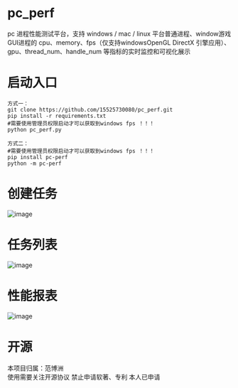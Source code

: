 # pc_perf
pc 进程性能测试平台，支持 windows / mac / linux 平台普通进程、window游戏GUI进程的
cpu、memory、fps（仅支持windowsOpenGL  DirectX 引擎应用）、gpu、thread_num、handle_num 等指标的实时监控和可视化展示

# 启动入口
    方式一：
    git clone https://github.com/15525730080/pc_perf.git
    pip install -r requirements.txt
    #需要使用管理员权限启动才可以获取到windows fps ！！！
    python pc_perf.py 
    
    方式二：
    #需要使用管理员权限启动才可以获取到windows fps ！！！
    pip install pc-perf
    python -m pc-perf  

    

# 创建任务
![image](https://github.com/15525730080/pc_perf/assets/153100629/91995e83-6fc6-4350-84d1-24704f1bccce)

# 任务列表
![image](https://github.com/15525730080/pc_perf/assets/153100629/10112d4b-3724-4ada-9cb8-df633af302a0)

# 性能报表
![image](https://github.com/15525730080/pc_perf/assets/153100629/2e28527a-6e5d-487c-8753-8d3483c0f108)

# 开源
本项目归属：范博洲  
使用需要关注开源协议
禁止申请软著、专利 本人已申请
